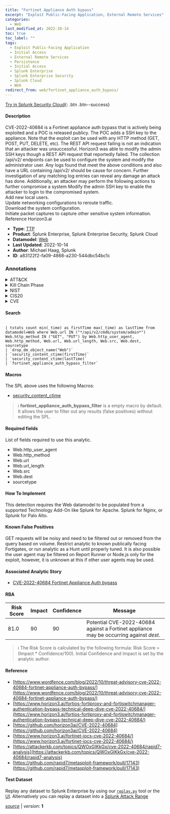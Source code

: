 ```yaml
---
title: "Fortinet Appliance Auth bypass"
excerpt: "Exploit Public-Facing Application, External Remote Services"
categories:
  - Web
last_modified_at: 2022-10-14
toc: true
toc_label: ""
tags:
  - Exploit Public-Facing Application
  - Initial Access
  - External Remote Services
  - Persistence
  - Initial Access
  - Splunk Enterprise
  - Splunk Enterprise Security
  - Splunk Cloud
  - Web
redirect_from: web/fortinet_appliance_auth_bypass/
---
```




[Try in Splunk Security Cloud](https://www.splunk.com/en_us/cyber-security.html){: .btn .btn--success}

#### Description

CVE-2022-40684 is a Fortinet appliance auth bypass that is actively being exploited and a POC is released publicy. The POC adds a SSH key to the appliance. Note that the exploit can be used with any HTTP method (GET, POST, PUT, DELETE, etc). The REST API request failing is not an indication that an attacker was unsuccessful. Horizon3 was able to modify the admin SSH keys though a REST API request that reportedly failed. The collection /api/v2/ endpoints can be used to configure the system and modify the administrator user. Any logs found that meet the above conditions and also have a URL containing /api/v2/ should be cause for concern. Further investigation of any matching log entries can reveal any damage an attack has done. Additionally, an attacker may perform the following actions to further compromise a system Modify the admin SSH key to enable the attacker to login to the compromised system. \
Add new local users. \
Update networking configurations to reroute traffic. \
Download the system configuration. \
Initiate packet captures to capture other sensitive system information. Reference Horizon3.ai

- **Type**: [TTP](https://github.com/splunk/security_content/wiki/Detection-Analytic-Types)
- **Product**: Splunk Enterprise, Splunk Enterprise Security, Splunk Cloud
- **Datamodel**: [Web](https://docs.splunk.com/Documentation/CIM/latest/User/Web)
- **Last Updated**: 2022-10-14
- **Author**: Michael Haag, Splunk
- **ID**: a83122f2-fa09-4868-a230-544dbc54bc1c

### Annotations
<details>
  <summary>ATT&CK</summary>

<div markdown="1">

#### [ATT&CK](https://attack.mitre.org/)

| ID          | Technique   | Tactic         |
| ----------- | ----------- |--------------- |
| [T1190](https://attack.mitre.org/techniques/T1190/) | Exploit Public-Facing Application | Initial Access |

| [T1133](https://attack.mitre.org/techniques/T1133/) | External Remote Services | Persistence, Initial Access |

</div>
</details>


<details>
  <summary>Kill Chain Phase</summary>

<div markdown="1">

* Delivery
* Installation


</div>
</details>


<details>
  <summary>NIST</summary>

<div markdown="1">

* DE.CM



</div>
</details>

<details>
  <summary>CIS20</summary>

<div markdown="1">

* CIS 13



</div>
</details>

<details>
  <summary>CVE</summary>

<div markdown="1">


</div>
</details>


#### Search

```

| tstats count min(_time) as firstTime max(_time) as lastTime from datamodel=Web where Web.url IN ("*/api/v2/cmdb/system/admin*")  Web.http_method IN ("GET", "PUT") by Web.http_user_agent, Web.http_method, Web.url, Web.url_length, Web.src, Web.dest, sourcetype 
| `drop_dm_object_name("Web")` 
| `security_content_ctime(firstTime)` 
| `security_content_ctime(lastTime)` 
| `fortinet_appliance_auth_bypass_filter`
```

#### Macros
The SPL above uses the following Macros:
* [security_content_ctime](https://github.com/splunk/security_content/blob/develop/macros/security_content_ctime.yml)

> :information_source:
> **fortinet_appliance_auth_bypass_filter** is a empty macro by default. It allows the user to filter out any results (false positives) without editing the SPL.



#### Required fields
List of fields required to use this analytic.
* Web.http_user_agent
* Web.http_method
* Web.url
* Web.url_length
* Web.src
* Web.dest
* sourcetype



#### How To Implement
This detection requires the Web datamodel to be populated from a supported Technology Add-On like Splunk for Apache. Splunk for Nginx, or Splunk for Palo Alto.
#### Known False Positives
GET requests will be noisy and need to be filtered out or removed from the query based on volume. Restrict analytic to known publically facing Fortigates, or run analytic as a Hunt until properly tuned. It is also possible the user agent may be filtered on Report Runner or Node.js only for the exploit, however, it is unknown at this if other user agents may be used.

#### Associated Analytic Story
* [CVE-2022-40684 Fortinet Appliance Auth bypass](/stories/cve-2022-40684_fortinet_appliance_auth_bypass)




#### RBA

| Risk Score  | Impact      | Confidence   | Message      |
| ----------- | ----------- |--------------|--------------|
| 81.0 | 90 | 90 | Potential CVE-2022-40684 against a Fortinet appliance may be occurring against $dest$. |


> :information_source:
> The Risk Score is calculated by the following formula: Risk Score = (Impact * Confidence/100). Initial Confidence and Impact is set by the analytic author.


#### Reference

* [https://www.wordfence.com/blog/2022/10/threat-advisory-cve-2022-40684-fortinet-appliance-auth-bypass/](https://www.wordfence.com/blog/2022/10/threat-advisory-cve-2022-40684-fortinet-appliance-auth-bypass/)
* [https://www.horizon3.ai/fortios-fortiproxy-and-fortiswitchmanager-authentication-bypass-technical-deep-dive-cve-2022-40684/](https://www.horizon3.ai/fortios-fortiproxy-and-fortiswitchmanager-authentication-bypass-technical-deep-dive-cve-2022-40684/)
* [https://github.com/horizon3ai/CVE-2022-40684](https://github.com/horizon3ai/CVE-2022-40684)
* [https://www.horizon3.ai/fortinet-iocs-cve-2022-40684/](https://www.horizon3.ai/fortinet-iocs-cve-2022-40684/)
* [https://attackerkb.com/topics/QWOxGIKkGx/cve-2022-40684/rapid7-analysis](https://attackerkb.com/topics/QWOxGIKkGx/cve-2022-40684/rapid7-analysis)
* [https://github.com/rapid7/metasploit-framework/pull/17143](https://github.com/rapid7/metasploit-framework/pull/17143)



#### Test Dataset
Replay any dataset to Splunk Enterprise by using our [`replay.py`](https://github.com/splunk/attack_data#using-replaypy) tool or the [UI](https://github.com/splunk/attack_data#using-ui).
Alternatively you can replay a dataset into a [Splunk Attack Range](https://github.com/splunk/attack_range#replay-dumps-into-attack-range-splunk-server)




[*source*](https://github.com/splunk/security_content/tree/develop/detections/web/fortinet_appliance_auth_bypass.yml) \| *version*: **1**